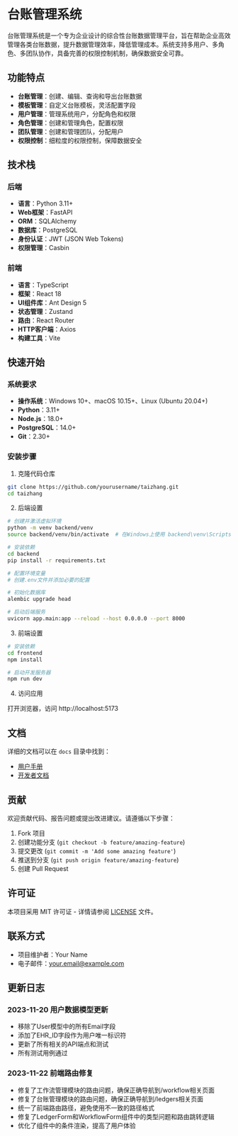 # 台账管理系统

台账管理系统是一个专为企业设计的综合性台账数据管理平台，旨在帮助企业高效管理各类台账数据，提升数据管理效率，降低管理成本。系统支持多用户、多角色、多团队协作，具备完善的权限控制机制，确保数据安全可靠。

## 功能特点

- **台账管理**：创建、编辑、查询和导出台账数据
- **模板管理**：自定义台账模板，灵活配置字段
- **用户管理**：管理系统用户，分配角色和权限
- **角色管理**：创建和管理角色，配置权限
- **团队管理**：创建和管理团队，分配用户
- **权限控制**：细粒度的权限控制，保障数据安全

## 技术栈

### 后端

- **语言**：Python 3.11+
- **Web框架**：FastAPI
- **ORM**：SQLAlchemy
- **数据库**：PostgreSQL
- **身份认证**：JWT (JSON Web Tokens)
- **权限管理**：Casbin

### 前端

- **语言**：TypeScript
- **框架**：React 18
- **UI组件库**：Ant Design 5
- **状态管理**：Zustand
- **路由**：React Router
- **HTTP客户端**：Axios
- **构建工具**：Vite

## 快速开始

### 系统要求

- **操作系统**：Windows 10+、macOS 10.15+、Linux (Ubuntu 20.04+)
- **Python**：3.11+
- **Node.js**：18.0+
- **PostgreSQL**：14.0+
- **Git**：2.30+

### 安装步骤

1. 克隆代码仓库

```bash
git clone https://github.com/yourusername/taizhang.git
cd taizhang
```

2. 后端设置

```bash
# 创建并激活虚拟环境
python -m venv backend/venv
source backend/venv/bin/activate  # 在Windows上使用 backend\venv\Scripts\activate

# 安装依赖
cd backend
pip install -r requirements.txt

# 配置环境变量
# 创建.env文件并添加必要的配置

# 初始化数据库
alembic upgrade head

# 启动后端服务
uvicorn app.main:app --reload --host 0.0.0.0 --port 8000
```

3. 前端设置

```bash
# 安装依赖
cd frontend
npm install

# 启动开发服务器
npm run dev
```

4. 访问应用

打开浏览器，访问 http://localhost:5173

## 文档

详细的文档可以在 `docs` 目录中找到：

- [用户手册](docs/user/README.md)
- [开发者文档](docs/developer/README.md)

## 贡献

欢迎贡献代码、报告问题或提出改进建议。请遵循以下步骤：

1. Fork 项目
2. 创建功能分支 (`git checkout -b feature/amazing-feature`)
3. 提交更改 (`git commit -m 'Add some amazing feature'`)
4. 推送到分支 (`git push origin feature/amazing-feature`)
5. 创建 Pull Request

## 许可证

本项目采用 MIT 许可证 - 详情请参阅 [LICENSE](LICENSE) 文件。

## 联系方式

- 项目维护者：Your Name
- 电子邮件：your.email@example.com

## 更新日志

### 2023-11-20 用户数据模型更新
- 移除了User模型中的所有Email字段
- 添加了EHR_ID字段作为用户唯一标识符
- 更新了所有相关的API端点和测试
- 所有测试用例通过

### 2023-11-22 前端路由修复
- 修复了工作流管理模块的路由问题，确保正确导航到/workflow相关页面
- 修复了台账管理模块的路由问题，确保正确导航到/ledgers相关页面
- 统一了前端路由路径，避免使用不一致的路径格式
- 修复了LedgerForm和WorkflowForm组件中的类型问题和路由跳转逻辑
- 优化了组件中的条件渲染，提高了用户体验 